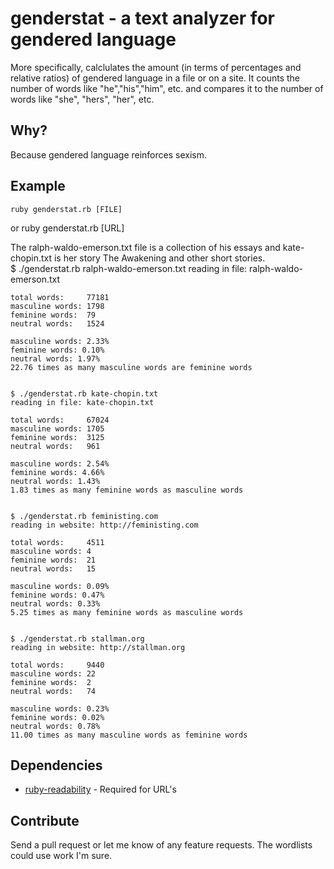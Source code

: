 genderstat - a text analyzer for gendered language
======
More specifically, calclulates the amount (in terms of percentages and relative ratios) of gendered language in a file or on a site. 
It counts the number of words like "he","his","him", etc. and compares it to the number of words like "she", "hers", "her", etc.


Why?
----
Because gendered language reinforces sexism.

Example
-------
    ruby genderstat.rb [FILE]
or
    ruby genderstat.rb [URL]

The ralph-waldo-emerson.txt file is a collection of his essays and kate-chopin.txt is her story The Awakening and other short stories.    
    $ ./genderstat.rb ralph-waldo-emerson.txt 
    reading in file: ralph-waldo-emerson.txt
    
    total words:     77181
    masculine words: 1798
    feminine words:  79
    neutral words:   1524
    
    masculine words: 2.33%
    feminine words: 0.10%
    neutral words: 1.97%
    22.76 times as many masculine words are feminine words


    $ ./genderstat.rb kate-chopin.txt 
    reading in file: kate-chopin.txt
    
    total words:     67024
    masculine words: 1705
    feminine words:  3125
    neutral words:   961
    
    masculine words: 2.54%
    feminine words: 4.66%
    neutral words: 1.43%
    1.83 times as many feminine words as masculine words


    $ ./genderstat.rb feministing.com
    reading in website: http://feministing.com
    
    total words:     4511
    masculine words: 4
    feminine words:  21
    neutral words:   15
    
    masculine words: 0.09%
    feminine words: 0.47%
    neutral words: 0.33%
    5.25 times as many feminine words as masculine words


    $ ./genderstat.rb stallman.org
    reading in website: http://stallman.org
    
    total words:     9440
    masculine words: 22
    feminine words:  2
    neutral words:   74
    
    masculine words: 0.23%
    feminine words: 0.02%
    neutral words: 0.78%
    11.00 times as many masculine words as feminine words
    

Dependencies
------------
- [ruby-readability](https://github.com/iterationlabs/ruby-readability) - Required for URL's

Contribute
----------
Send a pull request or let me know of any feature requests. 
The wordlists could use work I'm sure.
